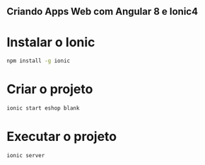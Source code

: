 ## Criando Apps Web com Angular 8 e Ionic4

# Instalar o Ionic
```sh
npm install -g ionic
```

# Criar o projeto
```sh
ionic start eshop blank
```

# Executar o projeto
```sh
ionic server
```

